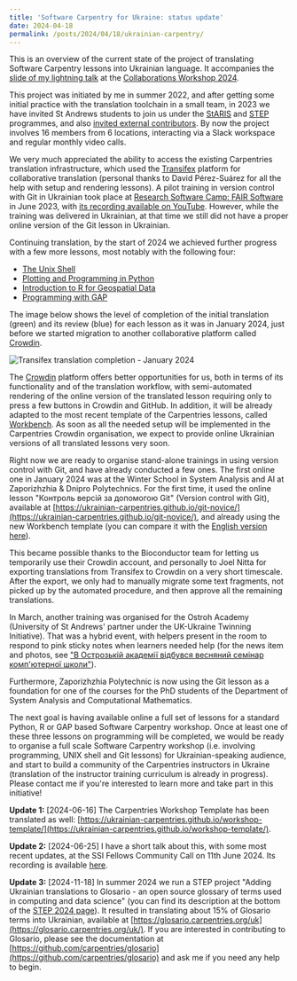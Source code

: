 ```yaml
---
title: 'Software Carpentry for Ukraine: status update'
date: 2024-04-18
permalink: /posts/2024/04/18/ukrainian-carpentry/
---
```


This is an overview of the current state of the project of translating
Software Carpentry lessons into Ukrainian language. It accompanies the 
[slide of my lightning talk](https://zenodo.org/records/10995105) at the
[Collaborations Workshop 2024](https://www.software.ac.uk/workshop/collaborations-workshop-2024-cw24).

This project was initiated by me in summer 2022, and after getting some initial
practice with the translation toolchain in a small team,
in 2023 we have invited St Andrews students to join us under the 
[StARIS](https://www.st-andrews.ac.uk/students/academic/internships/staris/)
and [STEP](https://olexandr-konovalov.github.io/posts/2023/04/24/carpentries-step-up/)
programmes, and also [invited external contributors](https://olexandr-konovalov.github.io/posts/2023/03/28/carpentries-translation/).
By now the project involves 16 members from 6 locations, interacting via
a Slack workspace and regular monthly video calls.

We very much appreciated the ability to access the existing Carpentries translation
infrastructure, which used the [Transifex](https://www.transifex.com/)
platform for collaborative translation (personal thanks to David Pérez-Suárez
for all the help with setup and rendering lessons). A pilot training in
version control with Git in Ukrainian took place at
[Research Software Camp: FAIR Software](https://www.eventbrite.co.uk/e/git-version-control-in-git-tickets-650799186887) in June 2023,
with [its recording available on YouTube](https://www.youtube.com/watch?v=RAaROljwy38).
However, while the training was delivered in Ukrainian, at that time
we still did not have a proper online version of the Git lesson in Ukrainian.

Continuing translation, by the start of 2024 we achieved further progress
with a few more lessons, most notably with the following four:
* [The Unix Shell](https://swcarpentry.github.io/shell-novice/)
* [Plotting and Programming in Python](https://swcarpentry.github.io/python-novice-gapminder/)
* [Introduction to R for Geospatial Data](https://datacarpentry.org/r-intro-geospatial/)
* [Programming with GAP](https://carpentries-incubator.github.io/gap-lesson/)

The image below shows the level of completion of the initial translation (green)
and its review (blue) for each lesson as it was in January 2024, just before we
started migration to another collaborative platform called [Crowdin](https://crowdin.com/).

![Transifex translation completion - January 2024](https://olexandr-konovalov.github.io/images/Transifex-2024-01-31.png)

The [Crowdin](https://crowdin.com/) platform offers better opportunities
for us, both in terms of its functionality and of the translation workflow,
with semi-automated rendering of the online version of the translated lesson
requiring only to press a few buttons in Crowdin and GitHub. In addition,
it will be already adapted to the most recent template of the Carpentries
lessons, called [Workbench](https://carpentries.github.io/workbench/). 
As soon as all the needed setup will be implemented in the Carpentries
Crowdin organisation, we expect to provide online Ukrainian versions of
all translated lessons very soon. 

Right now we are ready to organise stand-alone trainings
in using version control with Git, and have already conducted a few ones.
The first online one in January 2024 was at the Winter School in System Analysis
and AI at Zaporizhzhia & Dnipro Polytechnics. For the first time, it
used the online lesson "Контроль версій за допомогою Git" (Version control
with Git), available at
[https://ukrainian-carpentries.github.io/git-novice/](https://ukrainian-carpentries.github.io/git-novice/),
and already using the new Workbench template
(you can compare it with the [English version here](https://swcarpentry.github.io/git-novice/)).

This became possible thanks to the Bioconductor team for letting us temporarily use their
Crowdin account, and personally to Joel Nitta for exporting translations
from Transifex to Crowdin on a very short timescale. After the export, we
only had to manually migrate some text fragments, not picked up by the automated
procedure, and then approve all the remaining translations.

In March, another training was organised for the Ostroh Academy
(University of St Andrews' partner under the UK-Ukraine Twinning Initiative).
That was a hybrid event, with helpers present in the room
to respond to pink sticky notes when learners needed help (for the news item and photos, see
["В Острозькій академії відбувся весняний семінар комп'ютерної школи"](https://www.oa.edu.ua/ua/info/news/2024/06-03-01)).

Furthermore, Zaporizhzhia Polytechnic is now using the Git lesson as a
foundation for one of the courses for the PhD students of the Department
of System Analysis and Computational Mathematics.

The next goal is having available online a full set of lessons for a standard
Python, R or GAP based Software Carpentry workshop. Once at least one of these
three lessons on programming will be completed, we would be ready to organise a full scale
Software Carpentry workshop (i.e. involving programming, UNIX shell and Git lessons)
for Ukrainian-speaking audience, and start to build a community of the Carpentries
instructors in Ukraine (translation of the instructor training curriculum is already
in progress). Please contact me if you're interested to learn more and take part
in this initiative!

**Update 1:** [2024-06-16] The Carpentries Workshop Template has been
translated as well: [https://ukrainian-carpentries.github.io/workshop-template/](https://ukrainian-carpentries.github.io/workshop-template/).

**Update 2:** [2024-06-25] I have a short talk about this, with some most
recent updates, at the SSI Fellows Community Call on 11th June 2024. Its
recording is available [here](https://www.youtube.com/watch?v=kyp8B3VNapM).

**Update 3:** [2024-11-18] In summer 2024 we run a STEP project
"Adding Ukrainian translations to Glosario - an open source glossary of terms used in computing and data science"
(you can find its description at the bottom of
the [STEP 2024 page](https://www.st-andrews.ac.uk/ceed/summer-enterprise-programme/)).
It resulted in translating about 15% of Glosario terms into Ukrainian, available at
[https://glosario.carpentries.org/uk](https://glosario.carpentries.org/uk/). If you
are interested in contributing to Glosario, please see the documentation at
[https://github.com/carpentries/glosario](https://github.com/carpentries/glosario)
and ask me if you need any help to begin.
